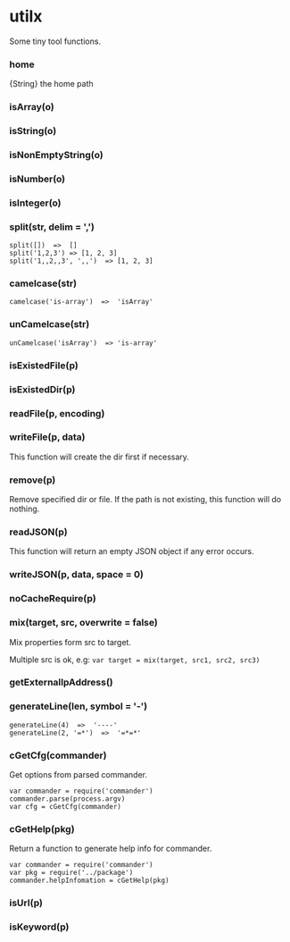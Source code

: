 # utilx

Some tiny tool functions.

### home

{String} the home path

### isArray(o)

### isString(o)

### isNonEmptyString(o)

### isNumber(o)

### isInteger(o)

### split(str, delim = ',')

```
split([])  =>  []
split('1,2,3') => [1, 2, 3]
split('1,,2,,3', ',,')  => [1, 2, 3]
```

### camelcase(str)

```
camelcase('is-array')  =>  'isArray'
```

### unCamelcase(str)

```
unCamelcase('isArray')  => 'is-array'
```

### isExistedFile(p)

### isExistedDir(p)

### readFile(p, encoding)

### writeFile(p, data)

This function will create the dir first if necessary.

### remove(p)

Remove specified dir or file. If the path is not existing, this function will do nothing.

### readJSON(p)

This function will return an empty JSON object if any error occurs.

### writeJSON(p, data, space = 0)

### noCacheRequire(p)

### mix(target, src, overwrite = false)

Mix properties form src to target.

Multiple src is ok, e.g: `var target = mix(target, src1, src2, src3)`

### getExternalIpAddress()

### generateLine(len, symbol = '-')

```
generateLine(4)  =>  '----'
generateLine(2, '=*')  =>  '=*=*'
```

### cGetCfg(commander)

Get options from parsed commander.

```
var commander = require('commander')
commander.parse(process.argv)
var cfg = cGetCfg(commander)
```

### cGetHelp(pkg)

Return a function to generate help info for commander.

```
var commander = require('commander')
var pkg = require('../package')
commander.helpInfomation = cGetHelp(pkg)
```

### isUrl(p)

### isKeyword(p)